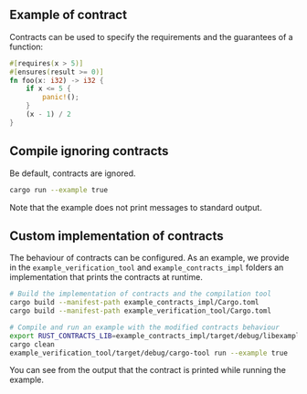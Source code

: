 
Example of contract
-------------------

Contracts can be used to specify the requirements and the guarantees of a function:

```rust
#[requires(x > 5)]
#[ensures(result >= 0)]
fn foo(x: i32) -> i32 {
    if x <= 5 {
        panic!();
    }
    (x - 1) / 2
}
```


Compile ignoring contracts
--------------------------

Be default, contracts are ignored.

```bash
cargo run --example true
```

Note that the example does not print messages to standard output.


Custom implementation of contracts
----------------------------------

The behaviour of contracts can be configured.
As an example, we provide in the `example_verification_tool` and `example_contracts_impl` folders an implementation that prints the contracts at runtime.

```bash
# Build the implementation of contracts and the compilation tool
cargo build --manifest-path example_contracts_impl/Cargo.toml
cargo build --manifest-path example_verification_tool/Cargo.toml

# Compile and run an example with the modified contracts behaviour
export RUST_CONTRACTS_LIB=example_contracts_impl/target/debug/libexample_contracts_impl.so
cargo clean
example_verification_tool/target/debug/cargo-tool run --example true
```

You can see from the output that the contract is printed while running the example.
